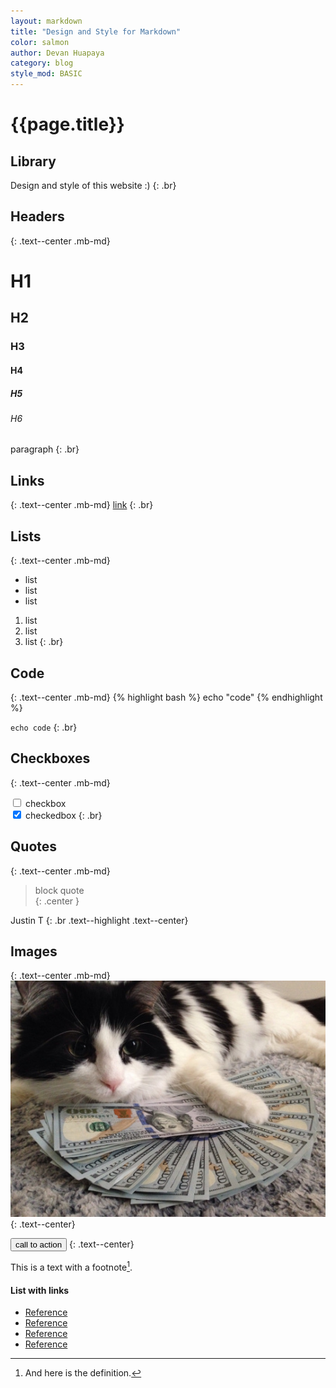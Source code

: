 ```yaml
---
layout: markdown
title: "Design and Style for Markdown"
color: salmon
author: Devan Huapaya
category: blog
style_mod: BASIC
---
```


# {{page.title}}

## Library

Design and style of this website :)
{: .br}

## Headers
{: .text--center .mb-md}

# H1

## H2

### H3

#### H4

##### H5

###### H6

paragraph
{: .br}

## Links
{: .text--center .mb-md}
[link](http://google.com)
{: .br}

## Lists
{: .text--center .mb-md}

- list
- list
- list

1. list
2. list
3. list
{: .br}


## Code
{: .text--center .mb-md}
{% highlight bash %}
echo "code"
{% endhighlight %}

`echo code`
{: .br}

## Checkboxes
{: .text--center .mb-md}

<input type="checkbox">  checkbox  
<input type="checkbox" checked> checkedbox
{: .br}


## Quotes
{: .text--center .mb-md}

> block quote  
{: .center }

Justin T
{: .br .text--highlight .text--center}

## Images
{: .text--center .mb-md}
![gras](/assets/images/cat.jpg)
{: .text--center}


<button>call to action</button>
{: .text--center}

This is a text with a
footnote[^1].

[^1]: And here is the definition.

#### List with links

- [Reference](http://google.com)
- [Reference](http://google.com)
- [Reference](http://google.com)
- [Reference](http://google.com)
